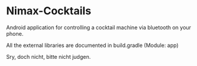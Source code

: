 # Nimax-Cocktails
Android application for controlling a cocktail machine via bluetooth on your phone.

All the external libraries are documented in build.gradle (Module: app)

Sry, doch nicht, bitte nicht judgen.
